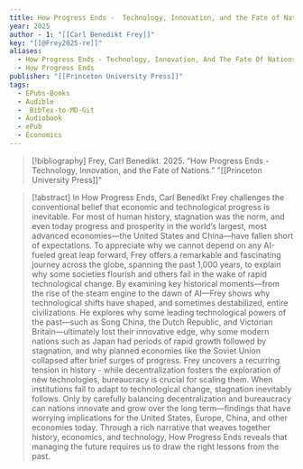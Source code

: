 ```yaml
---
title: How Progress Ends -  Technology, Innovation, and the Fate of Nations
year: 2025
author - 1: "[[Carl Benedikt Frey]]"
key: "[[@Frey2025-re]]"
aliases:
  - How Progress Ends - Technology, Innovation, And The Fate Of Nations
  - How Progress Ends
publisher: "[[Princeton University Press]]"
tags:
  - EPubs-Books
  - Audible
  - _BibTex-to-MD-Git
  - Audiobook
  - ePub
  - Economics
---
```


> [!bibliography]
> Frey, Carl Benedikt. 2025. “How Progress Ends -  Technology, Innovation, and the Fate of Nations.” "[[Princeton University Press]]"

> [!abstract]
> In How Progress Ends, Carl Benedikt Frey challenges the conventional belief that economic and technological progress is inevitable. For most of human history, stagnation was the norm, and even today progress and prosperity in the world’s largest, most advanced economies—the United States and China—have fallen short of expectations. To appreciate why we cannot depend on any AI-fueled great leap forward, Frey offers a remarkable and fascinating journey across the globe, spanning the past 1,000 years, to explain why some societies flourish and others fail in the wake of rapid technological change. By examining key historical moments—from the rise of the steam engine to the dawn of AI—Frey shows why technological shifts have shaped, and sometimes destabilized, entire civilizations. He explores why some leading technological powers of the past—such as Song China, the Dutch Republic, and Victorian Britain—ultimately lost their innovative edge, why some modern nations such as Japan had periods of rapid growth followed by stagnation, and why planned economies like the Soviet Union collapsed after brief surges of progress. Frey uncovers a recurring tension in history -  while decentralization fosters the exploration of new technologies, bureaucracy is crucial for scaling them. When institutions fail to adapt to technological change, stagnation inevitably follows. Only by carefully balancing decentralization and bureaucracy can nations innovate and grow over the long term—findings that have worrying implications for the United States, Europe, China, and other economies today. Through a rich narrative that weaves together history, economics, and technology, How Progress Ends reveals that managing the future requires us to draw the right lessons from the past.